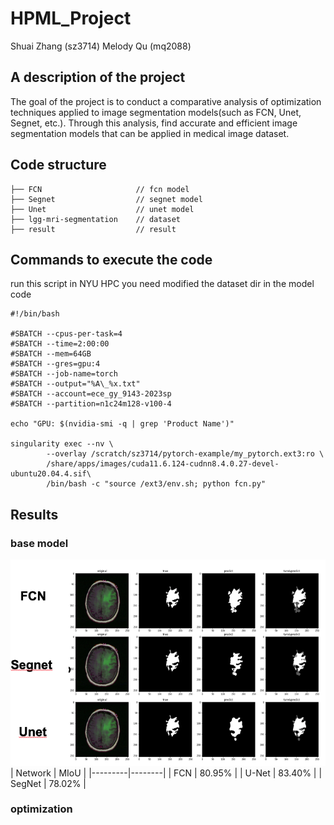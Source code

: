 # HPML_Project
Shuai Zhang (sz3714)
Melody Qu (mq2088)

## A description of the project
The goal of the project is to conduct a comparative analysis of optimization techniques applied to image segmentation models(such as FCN, Unet, Segnet, etc.). Through this analysis, find accurate and efficient image segmentation models that can be applied in medical image dataset.

## Code structure
```
├── FCN                     // fcn model
├── Segnet                  // segnet model
├── Unet                    // unet model
├── lgg-mri-segmentation    // dataset
├── result                  // result
```

## Commands to execute the code        
run this script in NYU HPC
you need modified the dataset dir in the model code
```
#!/bin/bash

#SBATCH --cpus-per-task=4
#SBATCH --time=2:00:00
#SBATCH --mem=64GB
#SBATCH --gres=gpu:4
#SBATCH --job-name=torch
#SBATCH --output="%A\_%x.txt"
#SBATCH --account=ece_gy_9143-2023sp
#SBATCH --partition=n1c24m128-v100-4

echo "GPU: $(nvidia-smi -q | grep 'Product Name')"

singularity exec --nv \
	    --overlay /scratch/sz3714/pytorch-example/my_pytorch.ext3:ro \
	    /share/apps/images/cuda11.6.124-cudnn8.4.0.27-devel-ubuntu20.04.4.sif\
	    /bin/bash -c "source /ext3/env.sh; python fcn.py"
```

## Results
### base model
![result](./result/result.png)
| Network | MIoU   |
|---------|--------|
| FCN     | 80.95% |
| U-Net   | 83.40% |
| SegNet  | 78.02% |

### optimization
